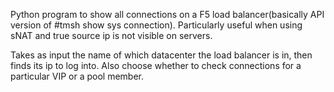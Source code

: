 Python program to show all connections on a F5 load balancer(basically API version of #tmsh show sys connection).
Particularly useful when using sNAT and true source ip is not visible on servers.

Takes as input the name of which datacenter the load balancer is in, then finds its ip to log into. Also choose whether to check connections for a particular VIP or a pool member.
